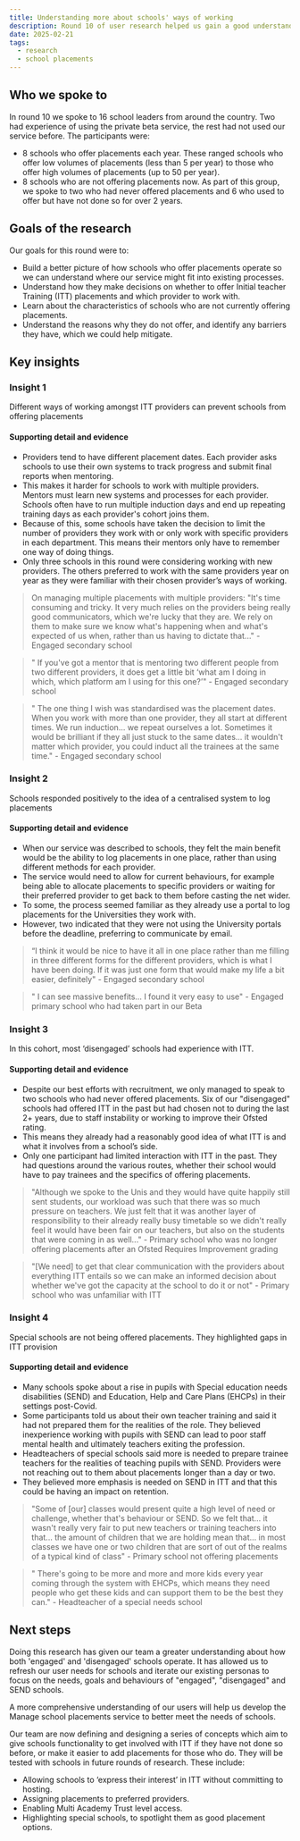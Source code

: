 ```yaml
---
title: Understanding more about schools' ways of working
description: Round 10 of user research helped us gain a good understanding of schools' processes when deciding to offer placements
date: 2025-02-21
tags:
  - research
  - school placements
---
```


## Who we spoke to

In round 10 we spoke to 16 school leaders from around the country. Two had experience of using the private beta service, the rest had not used our service before. The participants were:

- 8 schools who offer placements each year. These ranged schools who offer low volumes of placements (less than 5 per year) to those who offer high volumes of placements (up to 50 per year).
- 8 schools who are not offering placements now. As part of this group, we spoke to two who had never offered placements and 6 who used to offer but have not done so for over 2 years.

## Goals of the research

Our goals for this round were to:

- Build a better picture of how schools who offer placements operate so we can understand where our service might fit into existing processes.
- Understand how they make decisions on whether to offer Initial teacher Training (ITT) placements and which provider to work with.
- Learn about the characteristics of schools who are not currently offering placements.
- Understand the reasons why they do not offer, and identify any barriers they have, which we could help mitigate.

## Key insights

### Insight 1

Different ways of working amongst ITT providers can prevent schools from offering placements

#### Supporting detail and evidence

- Providers tend to have different placement dates. Each provider asks schools to use their own systems to track progress and submit final reports when mentoring.
- This makes it harder for schools to work with multiple providers. Mentors must learn new systems and processes for each provider. Schools often have to run multiple induction days and end up repeating training days as each provider's cohort joins them.
- Because of this, some schools have taken the decision to limit the number of providers they work with or only work with specific providers in each department. This means their mentors only have to remember one way of doing things.
- Only three schools in this round were considering working with new providers. The others preferred to work with the same providers year on year as they were familiar with their chosen provider’s ways of working.

> On managing multiple placements with multiple providers: "It's time consuming and tricky. It very much relies on the providers being really good communicators, which we're lucky that they are. We rely on them to make sure we know what's happening when and what's expected of us when, rather than us having to dictate that..." - Engaged secondary school

> " If you've got a mentor that is mentoring two different people from two different providers, it does get a little bit ‘what am I doing in which, which platform am I using for this one?’" - Engaged secondary school

> " The one thing I wish was standardised was the placement dates. When you work with more than one provider, they all start at different times. We run induction... we repeat ourselves a lot. Sometimes it would be brilliant if they all just stuck to the same dates... it wouldn't matter which provider, you could induct all the trainees at the same time." - Engaged secondary school

### Insight 2

Schools responded positively to the idea of a centralised system to log placements

#### Supporting detail and evidence

- When our service was described to schools, they felt the main benefit would be the ability to log placements in one place, rather than using different methods for each provider.
- The service would need to allow for current behaviours, for example being able to allocate placements to specific providers or waiting for their preferred provider to get back to them before casting the net wider.
- To some, the process seemed familiar as they already use a portal to log placements for the Universities they work with.
- However, two indicated that they were not using the University portals before the deadline, preferring to communicate by email.

> “I think it would be nice to have it all in one place rather than me filling in three different forms for the different providers, which is what I have been doing. If it was just one form that would make my life a bit easier, definitely" - Engaged secondary school

> " I can see massive benefits… I found it very easy to use" - Engaged primary school who had taken part in our Beta

### Insight 3

In this cohort, most ‘disengaged’ schools had experience with ITT.

#### Supporting detail and evidence

- Despite our best efforts with recruitment, we only managed to speak to two schools who had never offered placements. Six of our "disengaged" schools had offered ITT in the past but had chosen not to during the last 2+ years, due to staff instability or working to improve their Ofsted rating.
- This means they already had a reasonably good idea of what ITT is and what it involves from a school’s side.
- Only one participant had limited interaction with ITT in the past. They had questions around the various routes, whether their school would have to pay trainees and the specifics of offering placements.

> "Although we spoke to the Unis and they would have quite happily still sent students, our workload was such that there was so much pressure on teachers. We just felt that it was another layer of responsibility to their already really busy timetable so we didn't really feel it would have been fair on our teachers, but also on the students that were coming in as well..." - Primary school who was no longer offering placements after an Ofsted Requires Improvement grading

> "[We need] to get that clear communication with the providers about everything ITT entails so we can make an informed decision about whether we've got the capacity at the school to do it or not" - Primary school who was unfamiliar with ITT

### Insight 4

Special schools are not being offered placements. They highlighted gaps in ITT provision

#### Supporting detail and evidence

- Many schools spoke about a rise in pupils with Special education needs disabilities (SEND) and Education, Help and Care Plans (EHCPs) in their settings post-Covid.
- Some participants told us about their own teacher training and said it had not prepared them for the realities of the role. They believed inexperience working with pupils with SEND can lead to poor staff mental health and ultimately teachers exiting the profession.
- Headteachers of special schools said more is needed to prepare trainee teachers for the realities of teaching pupils with SEND. Providers were not reaching out to them about placements longer than a day or two.
- They believed more emphasis is needed on SEND in ITT and that this could be having an impact on retention.

> "Some of [our] classes would present quite a high level of need or challenge, whether that's behaviour or SEND. So we felt that… it wasn't really very fair to put new teachers or training teachers into that... the amount of children that we are holding mean that… in most classes we have one or two children that are sort of out of the realms of a typical kind of class" - Primary school not offering placements

> " There's going to be more and more and more kids every year coming through the system with EHCPs, which means they need people who get these kids and can support them to be the best they can." - Headteacher of a special needs school

## Next steps

Doing this research has given our team a greater understanding about how both 'engaged' and 'disengaged' schools operate. It has allowed us to refresh our user needs for schools and iterate our existing personas to focus on the needs, goals and behaviours of "engaged", "disengaged" and SEND schools.

A more comprehensive understanding of our users will help us develop the Manage school placements service to better meet the needs of schools.

Our team are now defining and designing a series of concepts which aim to give schools functionality to get involved with ITT if they have not done so before, or make it easier to add placements for those who do. They will be tested with schools in future rounds of research. These include:

- Allowing schools to ‘express their interest’ in ITT without committing to hosting.
- Assigning placements to preferred providers.
- Enabling Multi Academy Trust level access.
- Highlighting special schools, to spotlight them as good placement options.
